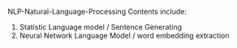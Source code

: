 NLP-Natural-Language-Processing
Contents include: 
1. Statistic Language model / Sentence Generating
2. Neural Network Language Model / word embedding extraction
